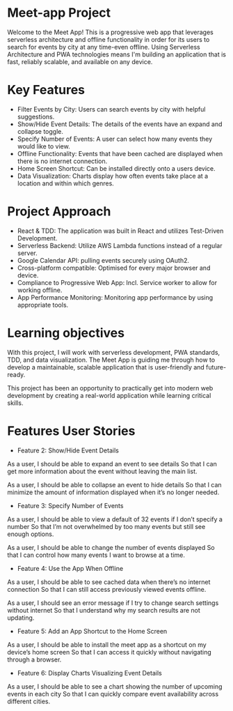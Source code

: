 # Meet-app Project

Welcome to the Meet App! This is a progressive web app that leverages serverless architecture and offline functionality in order for its users to search for events by city at any time-even offline. Using Serverless Architecture and PWA technologies means I'm building an application that is fast, reliably scalable, and available on any device.

# Key Features

- Filter Events by City: Users can search events by city with helpful suggestions.
- Show/Hide Event Details: The details of the events have an expand and collapse toggle.
- Specify Number of Events: A user can select how many events they would like to view.
- Offline Functionality: Events that have been cached are displayed when there is no internet connection.
- Home Screen Shortcut: Can be installed directly onto a users device.
- Data Visualization: Charts display how often events take place at a location and within which genres.

# Project Approach

- React & TDD: The application was built in React and utilizes Test-Driven Development.
- Serverless Backend: Utilize AWS Lambda functions instead of a regular server.
- Google Calendar API: pulling events securely using OAuth2.
- Cross-platform compatible: Optimised for every major browser and device.
- Compliance to Progressive Web App: Incl. Service worker to allow for working offline.
- App Performance Monitoring: Monitoring app performance by using appropriate tools.

# Learning objectives

With this project, I will work with serverless development, PWA standards, TDD, and data visualization. The Meet App is guiding me through how to develop a maintainable, scalable application that is user-friendly and future-ready.

This project has been an opportunity to practically get into modern web development by creating a real-world application while learning critical skills.

# Features User Stories

- Feature 2: Show/Hide Event Details

As a user,
I should be able to expand an event to see details
So that I can get more information about the event without leaving the main list.

As a user,
I should be able to collapse an event to hide details
So that I can minimize the amount of information displayed when it’s no longer needed.

- Feature 3: Specify Number of Events

As a user,
I should be able to view a default of 32 events if I don’t specify a number
So that I’m not overwhelmed by too many events but still see enough options.

As a user,
I should be able to change the number of events displayed
So that I can control how many events I want to browse at a time.

- Feature 4: Use the App When Offline

As a user,
I should be able to see cached data when there’s no internet connection
So that I can still access previously viewed events offline.

As a user,
I should see an error message if I try to change search settings without internet
So that I understand why my search results are not updating.

- Feature 5: Add an App Shortcut to the Home Screen

As a user,
I should be able to install the meet app as a shortcut on my device’s home screen
So that I can access it quickly without navigating through a browser.

- Feature 6: Display Charts Visualizing Event Details

As a user,
I should be able to see a chart showing the number of upcoming events in each city
So that I can quickly compare event availability across different cities.
